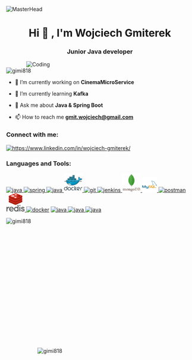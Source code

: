 ![MasterHead](https://marketplace.canva.com/EAENvk2CS4M/1/0/1600w/canva-simple-technology-linkedin-banner-iHvm-YmdTcQ.jpg)
<h1 align="center">Hi 👋 , I'm Wojciech Gmiterek</h1>
<h3 align="center">Junior Java developer</h3>
<img align="right" alt="Coding" width="450"src="https://www.lambdatest.com/resources/images/news24.gif">


<p align="left"> <img src="https://komarev.com/ghpvc/?username=gimi818&label=Profile%20views&color=0e75b6&style=flat" alt="gimi818" /> </p>

- 🔭 I’m currently working on **CinemaMicroService**

- 🌱 I’m currently learning  **Kafka**

- 💬 Ask me about **Java & Spring Boot**

- 📫 How to reach me **gmit.wojciech@gmail.com**

<h3 align="left">Connect with me:</h3>
<p align="left">
<a href="https://www.linkedin.com/in/wojciech-gmiterek-604979272/" target="blank"><img align="center" src="https://raw.githubusercontent.com/rahuldkjain/github-profile-readme-generator/master/src/images/icons/Social/linked-in-alt.svg" alt="https://www.linkedin.com/in/wojciech-gmiterek/" height="30" width="40" /></a>
</p>

<h3 align="left">Languages and Tools:</h3>
<p align="left">  <a href="https://www.java.com" target="_blank" rel="noreferrer"> <img src="https://ultimateqa.com/wp-content/uploads/2020/12/Java-logo-icon-1.png" alt="java" width="80" height="50"/>  </a> <a href="https://spring.io/" target="_blank" rel="noreferrer"> <img src="https://e4developer.com/wp-content/uploads/2018/01/spring-boot.png" alt="spring" width="90" height="50"/> <a href="https://www.java.com" target="_blank" rel="noreferrer"> <img src="https://i.pcmag.com/imagery/reviews/0179dSC1AqaTy8DbcTJMDYE-7.fit_scale.size_760x427.v1569472044.jpg" alt="java" width="80" height="50"/> </a> <a href="https://www.docker.com/" target="_blank" rel="noreferrer"> <img src="https://raw.githubusercontent.com/devicons/devicon/master/icons/docker/docker-original-wordmark.svg" alt="docker" width="50" height="50"/> </a> <a href="https://git-scm.com/" target="_blank" rel="noreferrer"> <img src="https://www.vectorlogo.zone/logos/git-scm/git-scm-icon.svg" alt="git" width="50" height="50"/> </a>  </a> <a href="https://www.jenkins.io" target="_blank" rel="noreferrer"> <img src="https://www.vectorlogo.zone/logos/jenkins/jenkins-icon.svg" alt="jenkins" width="50" height="50"/> </a> <a href="https://www.mongodb.com/" target="_blank" rel="noreferrer"> <img src="https://raw.githubusercontent.com/devicons/devicon/master/icons/mongodb/mongodb-original-wordmark.svg" alt="mongodb" width="50" height="50"/> </a> <a href="https://www.mysql.com/" target="_blank" rel="noreferrer"> <img src="https://raw.githubusercontent.com/devicons/devicon/master/icons/mysql/mysql-original-wordmark.svg" alt="mysql" width="40" height="40"/> </a> <a href="https://postman.com" target="_blank" rel="noreferrer"> <img src="https://www.vectorlogo.zone/logos/getpostman/getpostman-icon.svg" alt="postman" width="50" height="50"/> </a> <a href="https://redis.io" target="_blank" rel="noreferrer"> <img src="https://raw.githubusercontent.com/devicons/devicon/master/icons/redis/redis-original-wordmark.svg" alt="redis" width="50" height="50"/> 
  <a href="https://www.docker.com/" target="_blank" rel="noreferrer"> <img src="https://mapstruct.org/images/mapstruct.png" alt="docker" width="80" height="50"/></a> <a href="https://www.java.com" target="_blank" rel="noreferrer"> <img src="https://junit.org/junit4/images/junit5-banner.png" alt="java" width="90" height="50"/>
<a href="https://www.java.com" target="_blank" rel="noreferrer"> <img src="https://d33wubrfki0l68.cloudfront.net/6b06015a22f71ab9571943df763c6e827ae18f89/a3195/logo.png" alt="java" width="90" height="50"/>
<a href="https://www.java.com" target="_blank" rel="noreferrer"> <img src="https://javadoc.io/static/org.mockito/mockito-core/1.9.5/org/mockito/logo.jpg" alt="java" width="90" height="50"/></a> </p>
<div>
    <img align="left" src="https://github-readme-stats.vercel.app/api?username=gimi818&show_icons=true&locale=en&theme=tokyonight" alt="gimi818" style="width: 400px; height: 350px; float: left; margin-right: 20px;" />
      <img align="left" src="https://github-readme-streak-stats.herokuapp.com/?user=gimi818&theme=tokyonight" alt="gimi818" style="width: 400px; height: 350px; float: right; margin-right: 20px;" />
    <div style="clear: both;"></div>

</div>
